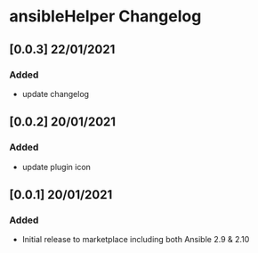 <!-- Keep a Changelog guide -> https://keepachangelog.com -->

# ansibleHelper Changelog

## [0.0.3] 22/01/2021
### Added
- update changelog

## [0.0.2] 20/01/2021
### Added
- update plugin icon

## [0.0.1] 20/01/2021
### Added
- Initial release to marketplace including both Ansible 2.9 & 2.10
